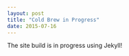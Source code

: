 ```yaml
---
layout: post
title: "Cold Brew in Progress"
date: 2015-07-16
---
```


The site build is in progress using Jekyll!

